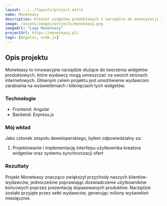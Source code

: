 ```yaml
---
layout: ../../layouts/project.astro
name: Moneteasy
description: Kreator widgetów produktowych i narzędzie do monetyzacji treści wykorzystywane przez wydawców
image: /assets/images/projects/moneteasy.png
imageAlt: "Logo Moneteasy"
projectUrl: https://moneteasy.pl/
tags: [Angular, node.js]
---
```


## Opis projektu

Moneteasy to innowacyjne narzędzie służące do tworzenia widgetów produktowych, które wydawcy mogą umieszczać na swoich stronach internetowych. Głównym celem projektu jest umożliwienie wydawcom zarabiania na wyświetleniach i kliknięciach tych widgetów.

### Technologie

- Frontend: Angular
- Backend: Express.js

### Mój wkład

Jako członek zespołu deweloperskiego, byłem odpowiedzialny za:

1. Projektowanie i implementację interfejsu użytkownika kreatora widgetów oraz systemu synchronizacji ofert

### Rezultaty

Projekt Moneteasy znacząco zwiększył przychody naszych klientów-wydawców, jednocześnie poprawiając doświadczenie użytkowników końcowych poprzez prezentację dopasowanych produktów. Narzędzie zostało przyjęte przez setki wydawców, generując miliony wyświetleń miesięcznie.

